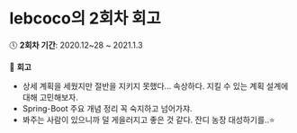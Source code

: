 # lebcoco의 2회차 회고


🕔 **2회차 기간**: 2020.12~28 ~ 2021.1.3

📝 **회고**

- 상세 계획을 세웠지만 절반을 지키지 못했다... 속상하다. 지킬 수 있는 계획 설계에 대해 고민해보자.
- Spring-Boot 주요 개념 정리 꼭 숙지하고 넘어가쟈. 
- 봐주는 사람이 있으니까 덜 게을러지고 좋은 것 같다. 잔디 농장 대성하기를..:star: 

